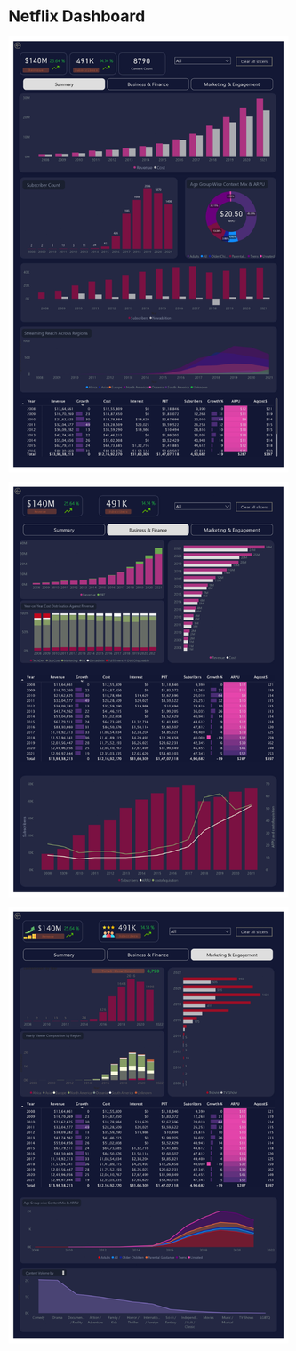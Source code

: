# Netflix Dashboard

![my image](https://github.com/AdityaK1197/Netflix-Dashboard/blob/f10d162696cd42ab04a31110fbeecd1b6b3f6f20/Netflix_page-1.jpg)

![my image](https://github.com/AdityaK1197/Netflix-Dashboard/blob/1e50935099d40797b3c2db727e3d8c6429afda9e/Netflix_page-2.jpg)

![my image](https://github.com/AdityaK1197/Netflix-Dashboard/blob/5433e63c160f680fb64ef3f8d1d28e9937c890cd/Netflix_page-3.jpg)

